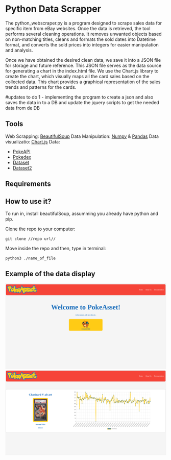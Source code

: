 # Python Data Scrapper

The python_webscraper.py is a program designed to scrape sales data for specific item from eBay websites. Once the data is retrieved, the tool performs several cleaning operations. It removes unwanted objects based on non-matching titles, cleans and formats the sold dates into Datetime format, and converts the sold prices into integers for easier manipulation and analysis.

Once we have obtained the desired clean data, we save it into a JSON file for storage and future reference. This JSON file serves as the data source for generating a chart in the index.html file. We use the Chart.js library to create the chart, which visually maps all the card sales based on the collected data. This chart provides a graphical representation of the sales trends and patterns for the cards.

#updates to do
 1 - implementing the program to create a json and also saves the data in to a DB
 and update the jquery scripts to get the needed data from de DB

## Tools

Web Scrapping: [BeautifulSoup](https://www.crummy.com/software/BeautifulSoup/bs4/doc/)
Data Manipulation: [Numpy](https://numpy.org/) & [Pandas](https://pandas.pydata.org/)
Data visualizatio: [Chart.js](https://www.chartjs.org/docs/latest/)
Data:
- [PokeAPI](https://pokeapi.co/)
- [Pokedex](https://pokemondb.net/pokedex/all)
- [Dataset](https://www.kaggle.com/datasets/05bffa9809b39a7ddc851d80104b1fa314e4ef36700ce74a2c91d8b3c8113112)
- [Dataset2](https://bulbapedia.bulbagarden.net/wiki/List_of_Pok%C3%A9monurmi_by_National_Pok%C3%A9dex_number)

## Requirements

## How to use it?

To run in, install  beautifulSoup, assumming you already have python and pip.

Clone the repo to your computer:

    git clone //repo url//

Move inside the repo and then, type in terminal:

    python3 ./name_of_file

## Example of the data display

![CHarizard v max rainbow rare Historic prices](./imgs/home_page.png)
![CHarizard v max rainbow rare Historic prices](./imgs/stats_page.png)

